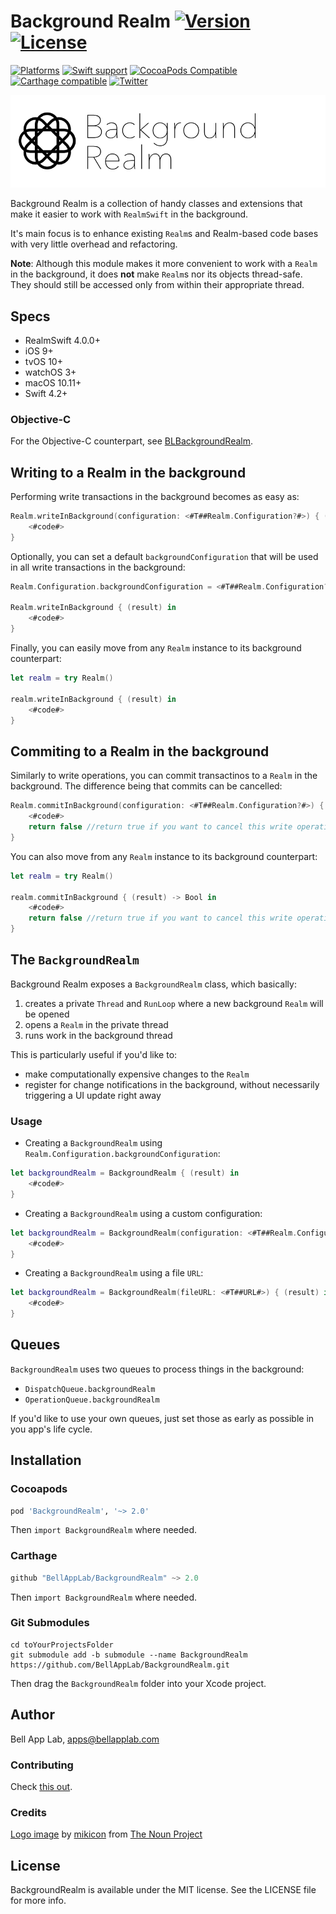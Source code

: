 # Background Realm [![Version](https://img.shields.io/badge/Version-2.0.0-black.svg?style=flat)](#installation) [![License](https://img.shields.io/cocoapods/l/BackgroundRealm.svg?style=flat)](#license)

[![Platforms](https://img.shields.io/badge/Platforms-iOS|tvOS|macOS|watchOS-brightgreen.svg?style=flat)](#installation)
[![Swift support](https://img.shields.io/badge/Swift-4.2%20%7C%205.1-red.svg?style=flat)](#swift-versions-support)
[![CocoaPods Compatible](https://img.shields.io/cocoapods/v/BackgroundRealm.svg?style=flat&label=CocoaPods)](https://cocoapods.org/pods/BackgroundRealm)
[![Carthage compatible](https://img.shields.io/badge/Carthage-compatible-4BC51D.svg?style=flat)](https://github.com/Carthage/Carthage)
[![Twitter](https://img.shields.io/badge/Twitter-@BellAppLab-blue.svg?style=flat)](http://twitter.com/BellAppLab)

![Background Realm](./Images/background_realm.png)

Background Realm is a collection of handy classes and extensions that make it easier to work with `RealmSwift` in the background.

It's main focus is to enhance existing `Realm`s and Realm-based code bases with very little overhead and refactoring. 

**Note**: Although this module makes it more convenient to work with a `Realm` in the background, it does **not** make  `Realm`s nor its objects thread-safe. They should still be accessed only from within their appropriate thread.

## Specs

* RealmSwift 4.0.0+
* iOS 9+
* tvOS 10+
* watchOS 3+
* macOS 10.11+
* Swift 4.2+

### Objective-C

For the Objective-C counterpart, see [BLBackgroundRealm](https://github.com/BellAppLab/BLBackgroundRealm).

## Writing to a Realm in the background

Performing write transactions in the background becomes as easy as:

```swift
Realm.writeInBackground(configuration: <#T##Realm.Configuration?#>) { (result) in
    <#code#>
}
```

Optionally, you can set a default `backgroundConfiguration` that will be used in all write transactions in the background:

```swift
Realm.Configuration.backgroundConfiguration = <#T##Realm.Configuration?#>

Realm.writeInBackground { (result) in
    <#code#>
}
```

Finally, you can easily move from any `Realm` instance to its background counterpart:

```swift
let realm = try Realm()

realm.writeInBackground { (result) in 
    <#code#>
}
```

## Commiting to a Realm in the background

Similarly to write operations, you can commit transactinos to a `Realm` in the background. The difference being that commits can be cancelled:

```swift
Realm.commitInBackground(configuration: <#T##Realm.Configuration?#>) { (result) -> Bool in
    <#code#>
    return false //return true if you want to cancel this write operation
}
```

You can also move from any `Realm` instance to its background counterpart:

```swift
let realm = try Realm()

realm.commitInBackground { (result) -> Bool in 
    <#code#>
    return false //return true if you want to cancel this write operation
}
```

## The `BackgroundRealm`

Background Realm exposes a `BackgroundRealm`  class, which basically:

1. creates a private `Thread` and `RunLoop` where a new background `Realm` will be opened
2. opens a `Realm` in the private thread
3. runs work in the background thread

This is particularly useful if you'd like to:

- make computationally expensive changes to the `Realm`
- register for change notifications in the background, without necessarily triggering a UI update right away

### Usage

- Creating a `BackgroundRealm` using `Realm.Configuration.backgroundConfiguration`:

```swift
let backgroundRealm = BackgroundRealm { (result) in
    <#code#>
}
```

- Creating a `BackgroundRealm` using a custom configuration:

```swift
let backgroundRealm = BackgroundRealm(configuration: <#T##Realm.Configuration?#>) { (result) in
    <#code#>
}
```

- Creating a `BackgroundRealm` using a file `URL`:

```swift
let backgroundRealm = BackgroundRealm(fileURL: <#T##URL#>) { (result) in
    <#code#>
}
```

## Queues

`BackgroundRealm` uses two queues to process things in the background: 

- `DispatchQueue.backgroundRealm`
- `OperationQueue.backgroundRealm`

If you'd like to use your own queues, just set those as early as possible in you app's life cycle.

## Installation

### Cocoapods

```ruby
pod 'BackgroundRealm', '~> 2.0'
```

Then `import BackgroundRealm` where needed.

### Carthage

```swift
github "BellAppLab/BackgroundRealm" ~> 2.0
```

Then `import BackgroundRealm` where needed.

### Git Submodules

```shell
cd toYourProjectsFolder
git submodule add -b submodule --name BackgroundRealm https://github.com/BellAppLab/BackgroundRealm.git
```

Then drag the `BackgroundRealm` folder into your Xcode project.

## Author

Bell App Lab, apps@bellapplab.com

### Contributing

Check [this out](./CONTRIBUTING.md).

### Credits

[Logo image](https://thenounproject.com/search/?q=background&i=635453#) by [mikicon](https://thenounproject.com/mikicon) from [The Noun Project](https://thenounproject.com/)

## License

BackgroundRealm is available under the MIT license. See the LICENSE file for more info.
